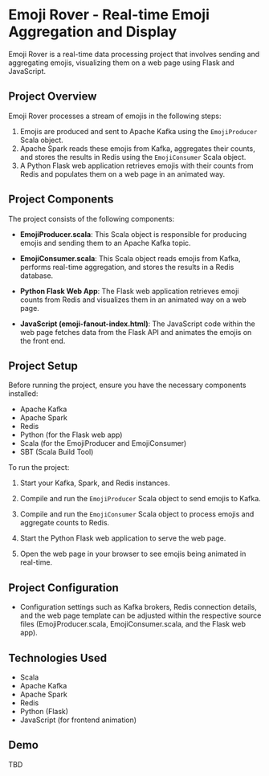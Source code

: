 
# Emoji Rover - Real-time Emoji Aggregation and Display

Emoji Rover is a real-time data processing project that involves sending and aggregating emojis, visualizing them on a web page using Flask and JavaScript.

## Project Overview

Emoji Rover processes a stream of emojis in the following steps:

1. Emojis are produced and sent to Apache Kafka using the `EmojiProducer` Scala object.
2. Apache Spark reads these emojis from Kafka, aggregates their counts, and stores the results in Redis using the `EmojiConsumer` Scala object.
3. A Python Flask web application retrieves emojis with their counts from Redis and populates them on a web page in an animated way.

## Project Components

The project consists of the following components:

- **EmojiProducer.scala**: This Scala object is responsible for producing emojis and sending them to an Apache Kafka topic.

- **EmojiConsumer.scala**: This Scala object reads emojis from Kafka, performs real-time aggregation, and stores the results in a Redis database.

- **Python Flask Web App**: The Flask web application retrieves emoji counts from Redis and visualizes them in an animated way on a web page.

- **JavaScript (emoji-fanout-index.html)**: The JavaScript code within the web page fetches data from the Flask API and animates the emojis on the front end.

## Project Setup

Before running the project, ensure you have the necessary components installed:

- Apache Kafka
- Apache Spark
- Redis
- Python (for the Flask web app)
- Scala (for the EmojiProducer and EmojiConsumer)
- SBT (Scala Build Tool)

To run the project:

1. Start your Kafka, Spark, and Redis instances.

2. Compile and run the `EmojiProducer` Scala object to send emojis to Kafka.

3. Compile and run the `EmojiConsumer` Scala object to process emojis and aggregate counts to Redis.

4. Start the Python Flask web application to serve the web page.

5. Open the web page in your browser to see emojis being animated in real-time.

## Project Configuration

- Configuration settings such as Kafka brokers, Redis connection details, and the web page template can be adjusted within the respective source files (EmojiProducer.scala, EmojiConsumer.scala, and the Flask web app).

## Technologies Used

- Scala
- Apache Kafka
- Apache Spark
- Redis
- Python (Flask)
- JavaScript (for frontend animation)

## Demo
TBD
